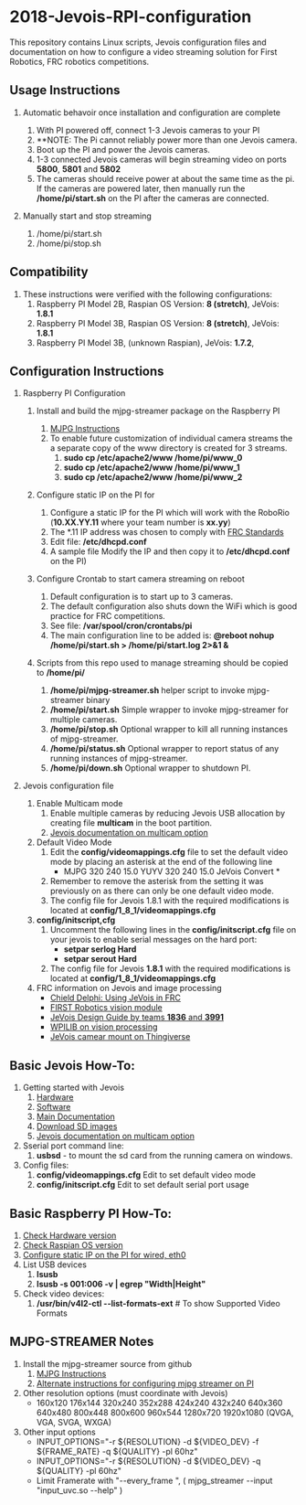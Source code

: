 # 2018-Jevois-RPI-configuration
This repository contains Linux scripts, Jevois configuration files and documentation on how to configure a video streaming solution for First Robotics, FRC robotics competitions.

## Usage Instructions 
1. Automatic behavoir once installation and configuration are complete
   1. With PI powered off, connect 1-3 Jevois cameras to your PI 
   1. **NOTE: The Pi cannot reliably power more than one Jevois camera. 
   1. Boot up the PI and power the Jevois cameras.
   1. 1-3 connected Jevois cameras will begin streaming video on ports **5800**, **5801** and **5802**
   1. The cameras should receive power at about the same time as the pi. If the cameras are powered later, then manually run the **/home/pi/start.sh** on the PI after the cameras are connected.

1. Manually start and stop streaming
   1. /home/pi/start.sh
   1. /home/pi/stop.sh


## Compatibility
1. These instructions were verified with the following configurations:
   1. Raspberry PI Model 2B, Raspian OS Version: **8 (stretch)**, JeVois: **1.8.1**
   1. Raspberry PI Model 3B, Raspian OS Version: **8 (stretch)**, JeVois: **1.8.1**
   1. Raspberry PI Model 3B, (unknown Raspian), JeVois: **1.7.2**, 
   
   
## Configuration Instructions
1. Raspberry PI Configuration
   1. Install and build the mjpg-streamer package on the Raspberry PI
      1. [MJPG Instructions](https://github.com/cncjs/cncjs/wiki/Setup-Guide:-Raspberry-Pi-%7C-MJPEG-Streamer-Install-&-Setup-&-FFMpeg-Recording)   
      1. To enable future customization of individual camera streams the a separate copy of the www directory is created for 3 streams.
         1. **sudo cp /etc/apache2/www /home/pi/www_0**
         1. **sudo cp /etc/apache2/www /home/pi/www_1**
         1. **sudo cp /etc/apache2/www /home/pi/www_2**
         
   1. Configure static IP on the PI for
      1. Configure a static IP for the PI which will work with the RoboRio (**10.XX.YY.11** where your team number is **xx.yy**)
      1. The *.11 IP address was chosen to comply with [FRC Standards](https://wpilib.screenstepslive.com/s/4485/m/24193/l/319135-ip-networking-at-the-event)
      1. Edit file: **/etc/dhcpd.conf**
      1. A sample file Modify the IP and then copy it to **/etc/dhcpd.conf** on the PI)
      
   1. Configure Crontab to start camera streaming on reboot
      1. Default configuration is to start up to 3 cameras.
      1. The default configuration also shuts down the WiFi which is good practice for FRC competitions.
      1. See file: **/var/spool/cron/crontabs/pi**
      1. The main configuration line to be added is:
         **@reboot nohup /home/pi/start.sh > /home/pi/start.log 2>&1 &**

   1. Scripts from this repo used to manage streaming should be copied to **/home/pi/**
      1. **/home/pi/mjpg-streamer.sh** helper script to invoke mjpg-streamer binary 
      1. **/home/pi/start.sh** Simple wrapper to invoke mjpg-streamer for multiple cameras.
      1. **/home/pi/stop.sh** Optional wrapper to kill all running instances of mjpg-streamer.
      1. **/home/pi/status.sh** Optional wrapper to report status of any running instances of mjpg-streamer.
      1. **/home/pi/down.sh** Optional wrapper to shutdown PI.
      
1. Jevois configuration file
   1. Enable Multicam mode
      1. Enable multiple cameras by reducing Jevois USB allocation by creating file **multicam** in the boot partition. 
      1. [Jevois documentation on multicam option](http://jevois.org/doc/Multicam.html)   
   1. Default Video Mode
      1. Edit the **config/videomappings.cfg** file to set the default video mode by placing an asterisk at the end of the following line
         - MJPG 320 240 15.0 YUYV 320 240 15.0 JeVois Convert *
      1. Remember to remove the asterisk from the setting it was previously on as there can only be one default video mode.
      1. The config file for Jevois 1.8.1 with the required modifications is located at **config/1_8_1/videomappings.cfg**
   1. **config/initscript,cfg**
      1. Uncomment the following lines in the **config/initscript.cfg** file on your jevois to enable serial messages on the hard port:
         - **setpar serlog Hard**
         - **setpar serout Hard**
      1. The config file for Jevois **1.8.1** with the required modifications is located at **config/1_8_1/videomappings.cfg**
   1. FRC information on Jevois and image processing
      - [Chield Delphi: Using JeVois in FRC](https://www.chiefdelphi.com/media/papers/3405?)
      - [FIRST Robotics vision module](http://jevois.org/tutorials/UserFirstVision.html)
      - [JeVois Design Guide by teams **1836** and **3991**](https://docs.google.com/document/d/1duM0ncfjExYepVAZtkhaMqqkwEJHyFDX487YP9TIzzA/edit)
      - [WPILIB on vision processing](https://wpilib.screenstepslive.com/s/currentCS/m/vision)
      - [JeVois camear mount on Thingiverse](https://www.thingiverse.com/thing:2692328)

## Basic Jevois How-To:
1. Getting started with Jevois
   1. [Hardware](https://www.jevoisinc.com/pages/hardware)
   1. [Software](https://www.jevoisinc.com/pages/software)
   1. [Main Documentation](http://jevois.org/doc/)
   1. [Download SD images](http://jevois.org/start/software.html)
   1. [Jevois documentation on multicam option](http://jevois.org/doc/Multicam.html)   
1. Sserial port command line:
   1. **usbsd** - to mount the sd card from the running camera on windows.
1. Config files:
   1. **config/videomappings.cfg** Edit to set default video mode
   1. **config/initscript.cfg** Edit to set default serial port usage

## Basic Raspberry PI How-To:
1. [Check Hardware version](https://elinux.org/RPi_HardwareHistory)
1. [Check Raspian OS version](https://www.meccanismocomplesso.org/en/how-to-raspberry-checking-raspbian-version-update-upgrade/)
1. [Configure static IP on the PI for wired, eth0](https://www.raspberrypi.org/forums/viewtopic.php?t=191140)
1. List USB devices
   1. **lsusb** 
   1. **lsusb -s 001:006 -v | egrep "Width|Height"**
1. Check video devices:
   1. **/usr/bin/v4l2-ctl --list-formats-ext**  # To show Supported Video Formats
   

## MJPG-STREAMER Notes
1. Install the mjpg-streamer source from github
   1. [MJPG Instructions](https://github.com/cncjs/cncjs/wiki/Setup-Guide:-Raspberry-Pi-%7C-MJPEG-Streamer-Install-&-Setup-&-FFMpeg-Recording)   
   1. [Alternate instructions for configuring mjpg streamer on PI](https://www.collaborizm.com/thread/SyFenrp6l)
1. Other resolution options (must coordinate with Jevois)
   - 160x120 176x144 320x240 352x288 424x240 432x240 640x360 640x480 800x448 800x600 960x544 1280x720 1920x1080 (QVGA, VGA, SVGA, WXGA)   
1. Other input options
   - INPUT_OPTIONS="-r ${RESOLUTION} -d ${VIDEO_DEV} -f ${FRAME_RATE} -q ${QUALITY} -pl 60hz"
   - INPUT_OPTIONS="-r ${RESOLUTION} -d ${VIDEO_DEV} -q ${QUALITY} -pl 60hz"
   - Limit Framerate with  "--every_frame ", ( mjpg_streamer --input "input_uvc.so --help" )

   

